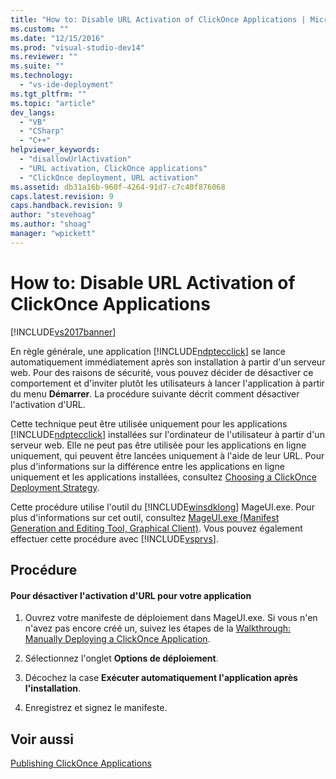 ```yaml
---
title: "How to: Disable URL Activation of ClickOnce Applications | Microsoft Docs"
ms.custom: ""
ms.date: "12/15/2016"
ms.prod: "visual-studio-dev14"
ms.reviewer: ""
ms.suite: ""
ms.technology: 
  - "vs-ide-deployment"
ms.tgt_pltfrm: ""
ms.topic: "article"
dev_langs: 
  - "VB"
  - "CSharp"
  - "C++"
helpviewer_keywords: 
  - "disallowUrlActivation"
  - "URL activation, ClickOnce applications"
  - "ClickOnce deployment, URL activation"
ms.assetid: db31a16b-960f-4264-91d7-c7c40f876068
caps.latest.revision: 9
caps.handback.revision: 9
author: "stevehoag"
ms.author: "shoag"
manager: "wpickett"
---
```

# How to: Disable URL Activation of ClickOnce Applications
[!INCLUDE[vs2017banner](../code-quality/includes/vs2017banner.md)]

En règle générale, une application [!INCLUDE[ndptecclick](../deployment/includes/ndptecclick_md.md)] se lance automatiquement immédiatement après son installation à partir d'un serveur web.  Pour des raisons de sécurité, vous pouvez décider de désactiver ce comportement et d'inviter plutôt les utilisateurs à lancer l'application à partir du menu **Démarrer**.  La procédure suivante décrit comment désactiver l'activation d'URL.  
  
 Cette technique peut être utilisée uniquement pour les applications [!INCLUDE[ndptecclick](../deployment/includes/ndptecclick_md.md)] installées sur l'ordinateur de l'utilisateur à partir d'un serveur web.  Elle ne peut pas être utilisée pour les applications en ligne uniquement, qui peuvent être lancées uniquement à l'aide de leur URL.  Pour plus d'informations sur la différence entre les applications en ligne uniquement et les applications installées, consultez [Choosing a ClickOnce Deployment Strategy](../deployment/choosing-a-clickonce-deployment-strategy.md).  
  
 Cette procédure utilise l'outil du [!INCLUDE[winsdklong](../deployment/includes/winsdklong_md.md)] MageUI.exe.  Pour plus d'informations sur cet outil, consultez [MageUI.exe \(Manifest Generation and Editing Tool, Graphical Client\)](../Topic/MageUI.exe%20\(Manifest%20Generation%20and%20Editing%20Tool,%20Graphical%20Client\).md).  Vous pouvez également effectuer cette procédure avec [!INCLUDE[vsprvs](../code-quality/includes/vsprvs_md.md)].  
  
## Procédure  
  
#### Pour désactiver l'activation d'URL pour votre application  
  
1.  Ouvrez votre manifeste de déploiement dans MageUI.exe.  Si vous n'en n'avez pas encore créé un, suivez les étapes de la [Walkthrough: Manually Deploying a ClickOnce Application](../deployment/walkthrough-manually-deploying-a-clickonce-application.md).  
  
2.  Sélectionnez l'onglet **Options de déploiement**.  
  
3.  Décochez la case **Exécuter automatiquement l'application après l'installation**.  
  
4.  Enregistrez et signez le manifeste.  
  
## Voir aussi  
 [Publishing ClickOnce Applications](../deployment/publishing-clickonce-applications.md)